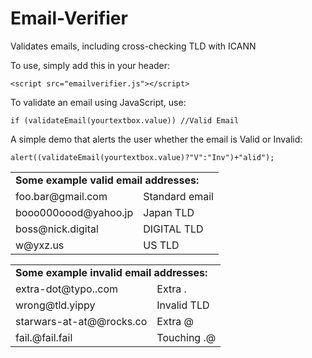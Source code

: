 # Email-Verifier
Validates emails, including cross-checking TLD with ICANN

To use, simply add this in your header:

    <script src="emailverifier.js"></script>

To validate an email using JavaScript, use:

    if (validateEmail(yourtextbox.value)) //Valid Email

A simple demo that alerts the user whether the email is Valid or Invalid:

    alert((validateEmail(yourtextbox.value)?"V":"Inv")+"alid");


<table>
	<tr><td colspan=2><b>Some example valid email addresses:</b></td></tr>
	<tr><td>foo.bar@gmail.com</td><td>Standard email</td></tr>
    <tr><td>booo000oood@yahoo.jp</td><td>Japan TLD</td></tr>
    <tr><td>boss@nick.digital</td><td>DIGITAL TLD</td></tr>
    <tr><td>w@yxz.us</td><td>US TLD</td></tr>
</table>

<table>
<tr><td colspan=2><b>Some example invalid email addresses:</b></td></tr>
    <tr><td>extra-dot@typo..com</td><td>Extra .</td></tr>
    <tr><td>wrong@tld.yippy</td><td>Invalid TLD</td></tr>
    <tr><td>starwars-at-at@@rocks.co</td><td>Extra @</td></tr>
    <tr><td>fail.@fail.fail</td><td>Touching .@</td></tr>
</table>
